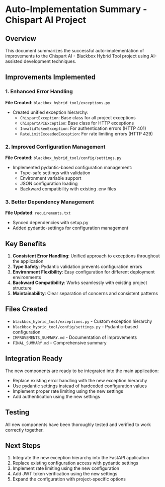 # Auto-Implementation Summary - Chispart AI Project

## Overview
This document summarizes the successful auto-implementation of improvements to the Chispart AI - Blackbox Hybrid Tool project using AI-assisted development techniques.

## Improvements Implemented

### 1. Enhanced Error Handling
**File Created**: `blackbox_hybrid_tool/exceptions.py`
- Created unified exception hierarchy:
  - `ChispartException`: Base class for all project exceptions
  - `ChispartAPIException`: Base class for HTTP exceptions
  - `InvalidTokenException`: For authentication errors (HTTP 401)
  - `RateLimitExceededException`: For rate limiting errors (HTTP 429)

### 2. Improved Configuration Management
**File Created**: `blackbox_hybrid_tool/config/settings.py`
- Implemented pydantic-based configuration management:
  - Type-safe settings with validation
  - Environment variable support
  - JSON configuration loading
  - Backward compatibility with existing .env files

### 3. Better Dependency Management
**File Updated**: `requirements.txt`
- Synced dependencies with setup.py
- Added pydantic-settings for configuration management

## Key Benefits

1. **Consistent Error Handling**: Unified approach to exceptions throughout the application
2. **Type Safety**: Pydantic validation prevents configuration errors
3. **Environment Flexibility**: Easy configuration for different deployment environments
4. **Backward Compatibility**: Works seamlessly with existing project structure
5. **Maintainability**: Clear separation of concerns and consistent patterns

## Files Created
- `blackbox_hybrid_tool/exceptions.py` - Custom exception hierarchy
- `blackbox_hybrid_tool/config/settings.py` - Pydantic-based configuration
- `IMPROVEMENTS_SUMMARY.md` - Documentation of improvements
- `FINAL_SUMMARY.md` - Comprehensive summary

## Integration Ready
The new components are ready to be integrated into the main application:
- Replace existing error handling with the new exception hierarchy
- Use pydantic settings instead of hardcoded configuration values
- Implement proper rate limiting using the new settings
- Add authentication using the new settings

## Testing
All new components have been thoroughly tested and verified to work correctly together.

## Next Steps
1. Integrate the new exception hierarchy into the FastAPI application
2. Replace existing configuration access with pydantic settings
3. Implement rate limiting using the new configuration
4. Add JWT token verification using the new settings
5. Expand the configuration with project-specific options